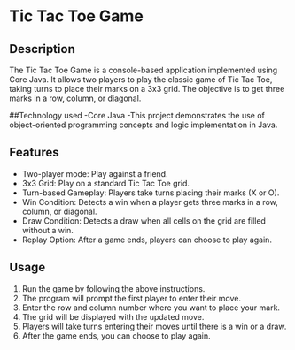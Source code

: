 # Tic Tac Toe Game

## Description
The Tic Tac Toe Game is a console-based application implemented using Core Java. It allows two players to play the classic game of Tic Tac Toe, taking turns to place their marks on a 3x3 grid. The objective is to get three marks in a row, column, or diagonal. 

##Technology used
-Core Java
-This project demonstrates the use of object-oriented programming concepts and logic implementation in Java.

## Features
- Two-player mode: Play against a friend.
- 3x3 Grid: Play on a standard Tic Tac Toe grid.
- Turn-based Gameplay: Players take turns placing their marks (X or O).
- Win Condition: Detects a win when a player gets three marks in a row, column, or diagonal.
- Draw Condition: Detects a draw when all cells on the grid are filled without a win.
- Replay Option: After a game ends, players can choose to play again.

## Usage
1. Run the game by following the above instructions.
2. The program will prompt the first player to enter their move.
3. Enter the row and column number where you want to place your mark.
4. The grid will be displayed with the updated move.
5. Players will take turns entering their moves until there is a win or a draw.
6. After the game ends, you can choose to play again.

